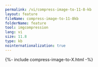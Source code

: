 ```yaml
---
permalink: /vi/compress-image-to-11-8-kb
layout: feature
fileName: compress-image-to-11-8kb
folderName: feature
tool: imgcompression
lang: vi
size: 11.8
type: kb
nointernationalization: true
---
```

{%- include compress-image-to-X.html -%}
      
